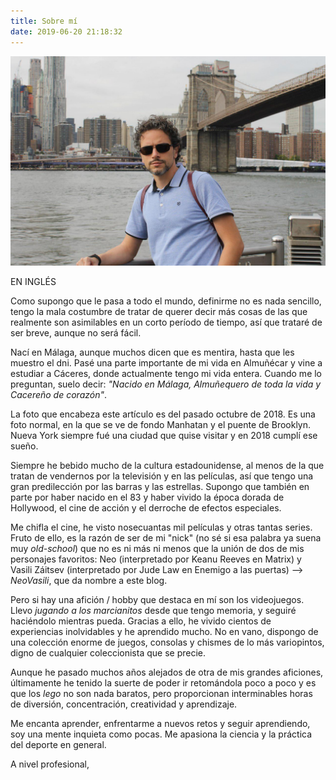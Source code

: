 ```yaml
---
title: Sobre mí
date: 2019-06-20 21:18:32
---
```

![En Brooklyn, con vistas a Manhatan](../../images/about-me.jpg "Simplemente yo")

EN INGLÉS

Como supongo que le pasa a todo el mundo, definirme no es nada sencillo, tengo la mala costumbre de tratar de querer decir más cosas de las que realmente son asimilables en un corto período de tiempo, así que trataré de ser breve, aunque no será fácil.

Nací en Málaga, aunque muchos dicen que es mentira, hasta que les muestro el dni. Pasé una parte importante de mi vida en Almuñécar y vine a estudiar a Cáceres, donde actualmente tengo mi vida entera. Cuando me lo preguntan, suelo decir: _"Nacido en Málaga, Almuñequero de toda la vida y Cacereño de corazón"_.

La foto que encabeza este artículo es del pasado octubre de 2018. Es una foto normal, en la que se ve de fondo Manhatan y el puente de Brooklyn. Nueva York siempre fué una ciudad que quise visitar y en 2018 cumplí ese sueño. 

Siempre he bebido mucho de la cultura estadounidense, al menos de la que tratan de vendernos por la televisión y en las películas, así que tengo una gran predilección por las barras y las estrellas. Supongo que también en parte por haber nacido en el 83 y haber vivido la época dorada de Hollywood, el cine de acción y el derroche de efectos especiales.

Me chifla el cine, he visto nosecuantas mil películas y otras tantas series. Fruto de ello, es la razón de ser de mi "nick" (no sé si esa palabra ya suena muy _old-school_) que no es ni más ni menos que la unión de dos de mis personajes favoritos: Neo (interpretado por Keanu Reeves en Matrix) y Vasili Záitsev (interpretado por Jude Law en Enemigo a las puertas) --> _NeoVasili_, que da nombre a este blog.

Pero si hay una afición / hobby que destaca en mí son los videojuegos. Llevo _jugando a los marcianitos_ desde que tengo memoria, y seguiré haciéndolo mientras pueda. Gracias a ello, he vivido cientos de experiencias inolvidables y he aprendido mucho. No en vano, dispongo de una colección enorme de juegos, consolas y chismes de lo más variopintos, digno de cualquier coleccionista que se precie.

Aunque he pasado muchos años alejados de otra de mis grandes aficiones, últimamente he tenido la suerte de poder ir retomándola poco a poco y es que los _lego_ no son nada baratos, pero proporcionan interminables horas de diversión, concentración, creatividad y aprendizaje.

Me encanta aprender, enfrentarme a nuevos retos y seguir aprendiendo, soy una mente inquieta como pocas. Me apasiona la ciencia y la práctica del deporte en general.

A nivel profesional, 